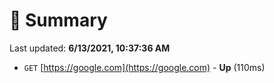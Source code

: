 # 📖 Summary
Last updated: **6/13/2021, 10:37:36 AM**

- `GET` [https://google.com](https://google.com) - **Up** (110ms)
